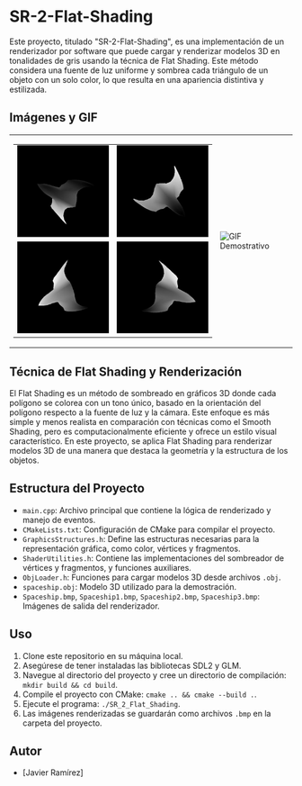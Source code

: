 # SR-2-Flat-Shading

Este proyecto, titulado "SR-2-Flat-Shading", es una implementación de un renderizador por software que puede cargar y renderizar modelos 3D en tonalidades de gris usando la técnica de Flat Shading. Este método considera una fuente de luz uniforme y sombrea cada triángulo de un objeto con un solo color, lo que resulta en una apariencia distintiva y estilizada.

## Imágenes y GIF
<table>
  <tr>
    <td>
      <table>
        <tr>
          <td><img src="Spaceship1.bmp" width="200" alt="Vista del Modelo"/></td>
          <td><img src="Spaceship.bmp" width="200" alt="Segunda Vista del Modelo"/></td>
        </tr>
        <tr>
          <td><img src="Spaceship2.bmp" width="200" alt="Otra Vista del Modelo"/></td>
          <td><img src="Spaceship3.bmp" width="200" alt="Vista Diferente del Modelo"/></td>
        </tr>
      </table>
    </td>
    <td>
      <img src="SpaceX.gif" width="300" alt="GIF Demostrativo"/>
    </td>
  </tr>
</table>

## Técnica de Flat Shading y Renderización
El Flat Shading es un método de sombreado en gráficos 3D donde cada polígono se colorea con un tono único, basado en la orientación del polígono respecto a la fuente de luz y la cámara. Este enfoque es más simple y menos realista en comparación con técnicas como el Smooth Shading, pero es computacionalmente eficiente y ofrece un estilo visual característico. En este proyecto, se aplica Flat Shading para renderizar modelos 3D de una manera que destaca la geometría y la estructura de los objetos.

## Estructura del Proyecto

- `main.cpp`: Archivo principal que contiene la lógica de renderizado y manejo de eventos.
- `CMakeLists.txt`: Configuración de CMake para compilar el proyecto.
- `GraphicsStructures.h`: Define las estructuras necesarias para la representación gráfica, como color, vértices y fragmentos.
- `ShaderUtilities.h`: Contiene las implementaciones del sombreador de vértices y fragmentos, y funciones auxiliares.
- `ObjLoader.h`: Funciones para cargar modelos 3D desde archivos `.obj`.
- `spaceship.obj`: Modelo 3D utilizado para la demostración.
- `Spaceship.bmp`, `Spaceship1.bmp`, `Spaceship2.bmp`, `Spaceship3.bmp`: Imágenes de salida del renderizador.

## Uso

1. Clone este repositorio en su máquina local.
2. Asegúrese de tener instaladas las bibliotecas SDL2 y GLM.
3. Navegue al directorio del proyecto y cree un directorio de compilación: `mkdir build && cd build`.
4. Compile el proyecto con CMake: `cmake .. && cmake --build .`.
5. Ejecute el programa: `./SR_2_Flat_Shading`.
6. Las imágenes renderizadas se guardarán como archivos `.bmp` en la carpeta del proyecto.

## Autor
- [Javier Ramírez]
